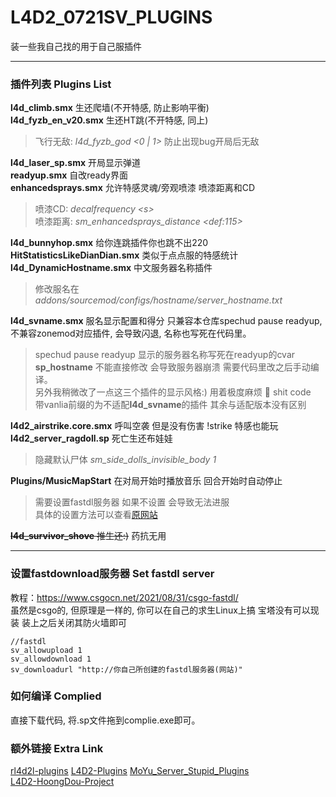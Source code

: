 # L4D2_0721SV_PLUGINS              
装一些我自己找的用于自己服插件

------    
### 插件列表 Plugins List
**l4d_climb.smx** 生还爬墙(不开特感, 防止影响平衡)    
**l4d_fyzb_en_v20.smx** 生还HT跳(不开特感, 同上)     
>飞行无敌: *l4d_fyzb_god \<0 | 1\>* 防止出现bug开局后无敌      

**l4d_laser_sp.smx** 开局显示弹道     
**readyup.smx** 自改ready界面     
**enhancedsprays.smx** 允许特感灵魂/旁观喷漆 喷漆距离和CD      
>喷漆CD: *decalfrequency \<s\>*       
>喷漆距离: *sm_enhancedsprays_distance \<def:115\>*    

**l4d_bunnyhop.smx** 给你连跳插件你也跳不出220
**HitStatisticsLikeDianDian.smx**  类似于点点服的特感统计             
**l4d_DynamicHostname.smx** 中文服务器名称插件      
>修改服名在*addons/sourcemod/configs/hostname/server_hostname.txt*     

**l4d_svname.smx** 服名显示配置和得分 只兼容本仓库spechud pause readyup, 不兼容zonemod对应插件, 会导致闪退, 名称也写死在代码里。    
>spechud pause readyup 显示的服务器名称写死在readyup的cvar **sp_hostname** 不能直接修改 会导致服务器崩溃 需要代码里改之后手动编译。       
>另外我稍微改了一点这三个插件的显示风格:)
>用着极度麻烦 🤡 shit code   
>带vanlia前缀的为不适配**l4d_svname**的插件 其余与适配版本没有区别


**l4d2_airstrike.core.smx** 呼叫空袭 但是没有伤害 !strike 特感也能玩     
**l4d2_server_ragdoll.sp** 死亡生还布娃娃
> 隐藏默认尸体 *sm_side_dolls_invisible_body 1*

**Plugins/MusicMapStart** 在对局开始时播放音乐 回合开始时自动停止
>需要设置fastdl服务器 如果不设置 会导致无法进服     
>具体的设置方法可以查看[原网站](https://forums.alliedmods.net/showthread.php?p=2645342)

~~**l4d_survivor_shove** 推生还:)~~ 药抗无用


------  
### 设置fastdownload服务器 Set fastdl server
教程：https://www.csgocn.net/2021/08/31/csgo-fastdl/    
虽然是csgo的, 但原理是一样的, 你可以在自己的求生Linux上搞
宝塔没有可以现装 装上之后关闭其防火墙即可
```
//fastdl
sv_allowupload 1
sv_allowdownload 1
sv_downloadurl "http://你自己所创建的fastdl服务器(网站)"
```

### 如何编译 Complied     
直接下载代码, 将.sp文件拖到complie.exe即可。

### 额外链接 Extra Link
[rl4d2l-plugins](https://github.com/devilesk/rl4d2l-plugins)
[L4D2-Plugins](https://github.com/fbef0102/L4D2-Plugins)
[MoYu_Server_Stupid_Plugins](https://github.com/Target5150/MoYu_Server_Stupid_Plugins)   
[L4D2-HoongDou-Project](https://github.com/HoongDou/L4D2-HoongDou-Project)
